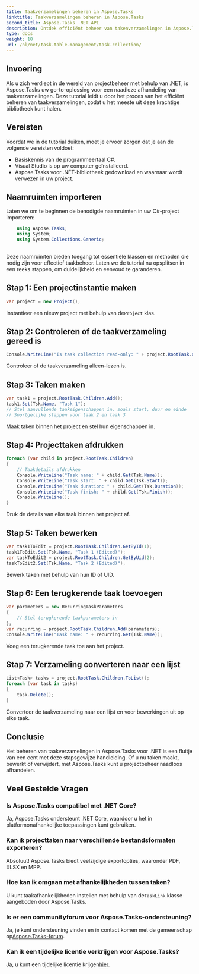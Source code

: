 ```yaml
---
title: Taakverzamelingen beheren in Aspose.Tasks
linktitle: Taakverzamelingen beheren in Aspose.Tasks
second_title: Aspose.Tasks .NET API
description: Ontdek efficiënt beheer van takenverzamelingen in Aspose.Tasks voor .NET. Van creatie tot bewerking beheer het projectbeheer met gemak.
type: docs
weight: 18
url: /nl/net/task-table-management/task-collection/
---
```

## Invoering
Als u zich verdiept in de wereld van projectbeheer met behulp van .NET, is Aspose.Tasks uw go-to-oplossing voor een naadloze afhandeling van taakverzamelingen. Deze tutorial leidt u door het proces van het efficiënt beheren van taakverzamelingen, zodat u het meeste uit deze krachtige bibliotheek kunt halen.
## Vereisten
Voordat we in de tutorial duiken, moet je ervoor zorgen dat je aan de volgende vereisten voldoet:
- Basiskennis van de programmeertaal C#.
- Visual Studio is op uw computer geïnstalleerd.
- Aspose.Tasks voor .NET-bibliotheek gedownload en waarnaar wordt verwezen in uw project.
## Naamruimten importeren
Laten we om te beginnen de benodigde naamruimten in uw C#-project importeren:
```csharp
	using Aspose.Tasks;
    using System;
    using System.Collections.Generic;
    
```
Deze naamruimten bieden toegang tot essentiële klassen en methoden die nodig zijn voor effectief taakbeheer.
Laten we de tutorial nu opsplitsen in een reeks stappen, om duidelijkheid en eenvoud te garanderen.
## Stap 1: Een projectinstantie maken
```csharp
var project = new Project();
```
 Instantieer een nieuw project met behulp van de`Project` klas.
## Stap 2: Controleren of de taakverzameling gereed is
```csharp
Console.WriteLine("Is task collection read-only: " + project.RootTask.Children.IsReadOnly);
```
Controleer of de taakverzameling alleen-lezen is.
## Stap 3: Taken maken
```csharp
var task1 = project.RootTask.Children.Add();
task1.Set(Tsk.Name, "Task 1");
// Stel aanvullende taakeigenschappen in, zoals start, duur en einde
// Soortgelijke stappen voor taak 2 en taak 3
```
Maak taken binnen het project en stel hun eigenschappen in.
## Stap 4: Projecttaken afdrukken
```csharp
foreach (var child in project.RootTask.Children)
{
    // Taakdetails afdrukken
    Console.WriteLine("Task name: " + child.Get(Tsk.Name));
    Console.WriteLine("Task start: " + child.Get(Tsk.Start));
    Console.WriteLine("Task duration: " + child.Get(Tsk.Duration));
    Console.WriteLine("Task finish: " + child.Get(Tsk.Finish));
    Console.WriteLine();
}
```
Druk de details van elke taak binnen het project af.
## Stap 5: Taken bewerken
```csharp
var task1ToEdit = project.RootTask.Children.GetById(1);
task1ToEdit.Set(Tsk.Name, "Task 1 (Edited)");
var taskToEdit2 = project.RootTask.Children.GetByUid(2);
taskToEdit2.Set(Tsk.Name, "Task 2 (Edited)");
```
Bewerk taken met behulp van hun ID of UID.
## Stap 6: Een terugkerende taak toevoegen
```csharp
var parameters = new RecurringTaskParameters
{
    // Stel terugkerende taakparameters in
};
var recurring = project.RootTask.Children.Add(parameters);
Console.WriteLine("Task name: " + recurring.Get(Tsk.Name));
```
Voeg een terugkerende taak toe aan het project.
## Stap 7: Verzameling converteren naar een lijst
```csharp
List<Task> tasks = project.RootTask.Children.ToList();
foreach (var task in tasks)
{
    task.Delete();
}
```
Converteer de taakverzameling naar een lijst en voer bewerkingen uit op elke taak.
## Conclusie
Het beheren van taakverzamelingen in Aspose.Tasks voor .NET is een fluitje van een cent met deze stapsgewijze handleiding. Of u nu taken maakt, bewerkt of verwijdert, met Aspose.Tasks kunt u projectbeheer naadloos afhandelen.
## Veel Gestelde Vragen
### Is Aspose.Tasks compatibel met .NET Core?
Ja, Aspose.Tasks ondersteunt .NET Core, waardoor u het in platformonafhankelijke toepassingen kunt gebruiken.
### Kan ik projecttaken naar verschillende bestandsformaten exporteren?
Absoluut! Aspose.Tasks biedt veelzijdige exportopties, waaronder PDF, XLSX en MPP.
### Hoe kan ik omgaan met afhankelijkheden tussen taken?
 U kunt taakafhankelijkheden instellen met behulp van de`TaskLink` klasse aangeboden door Aspose.Tasks.
### Is er een communityforum voor Aspose.Tasks-ondersteuning?
 Ja, je kunt ondersteuning vinden en in contact komen met de gemeenschap op[Aspose.Tasks-forum](https://forum.aspose.com/c/tasks/15).
### Kan ik een tijdelijke licentie verkrijgen voor Aspose.Tasks?
 Ja, u kunt een tijdelijke licentie krijgen[hier](https://purchase.aspose.com/temporary-license/).